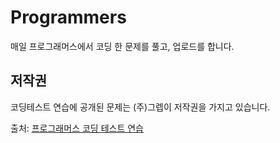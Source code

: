# Programmers
매일 프로그래머스에서 코딩 한 문제를 풀고, 업로드를 합니다.

## 저작권
코딩테스트 연습에 공개된 문제는 (주)그렙이 저작권을 가지고 있습니다.

출처: [프로그래머스 코딩 테스트 연습](https://programmers.co.kr/)
